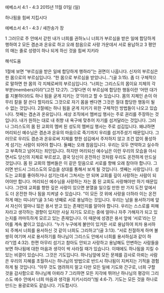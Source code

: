 에베소서 4:1 - 4:3 
2015년 11월 01일 (일)

하나됨을 힘써 지킵시다 



에베소서 4:1 - 4:3 / 새찬송가  장


1 그러므로 주 안에서 갇힌 내가 너희를 권하노니 너희가 부르심을 받은 일에 합당하게 행하여 2 모든 겸손과 온유로 하고 오래 참음으로 사랑 가운데서 서로 용납하고 3 평안의 매는 줄로 성령이 하나 되게 하신 것을 힘써 지키라

해석도움





1절에 보면 “부르심을 받은 일에 합당하게 행하라”는 권면이 나옵니다. 신자의 부르심은  한 몸으로의 부르심입니다. “한 몸으로 부르심을 받았나니...”(골 3:15). 좀 더 구체적으로 말하면 한 몸의 각 지체로써의 부르심입니다. “너희는 그리스도의 몸이요 지체의 각 부분(members)이라”(고전 12:27). 그렇다면 이 부르심에 합당한 행동이란 ‘어떤 대가를 지불하더라도 하나 됨을 굳게 지키는 것’이라고 할 수 있습니다. 몸의 지체인 손이 아무리 칼을 잘 쓴다 할지라도 그것으로 자기 몸을 벤다면 그것은 절대 합당한 행동이 될 수 없는 것입니다. 2절에는 하나 됨을 굳게 지키기 위한 구체적인 방법들이 나오고 있습니다. 첫째는 겸손과 온유입니다. 세상 조직에서 멤버십 행사는 주로 권리를 주장하는 것입니다. 내가 원하는 대로 내 취향 내 욕구에 맞추어 자기를 섬겨달라는 것입니다. 그러나 그리스도의 몸 된 교회의 멤버 된 성도의 멤버십 행사는 주로 섬김입니다. 왜냐하면 머리되신 예수님은 겸손과 온유의 마음으로 죽기까지 우리를 섬겨주셨기 때문입니다. 그러므로 우리도 겸손과 온유로써 지체를 향한 섬김에서 주저하지 않고 조건 없이 풍성하게 섬기는 사람이 되어야 합니다. 둘째는 오래 참음입니다. 우리는 모두 연약하고 실수하고 부족하고 넘어지는 죄인입니다. 하지만 머리되신 예수님은 이런 우리의 모습을 아시면서도 당신의 지체로 부르셨고, 결국 당신이 온전하신 것처럼 우리도 온전하게 만드실 것입니다. 몸 된 교회의 멤버들은 이 같은 믿음으로 서로를 향해 오래 참아야 합니다. 그러면 반드시 그리스도의 모습을 상대를 통해서 보게 될 것입니다. 셋째는 사랑입니다. 성도는 교회를 좋아하거나 섬기는데서 그쳐서는 안 되며 교회를 깊이 사랑하는 사람이 되어야만 합니다. 머리되신 예수님을 사랑하는 자는 몸 된 교회도 사랑해야만 하기 때문입니다. 그런데 교회를 향한 깊은 사랑이 있으면 분열을 일으킬 만한 만 가지 도전 앞에서도 더 온전한 하나 됨을 지켜낼 수 있습니다. “이 모든 것 위에 사랑을 더하라 이는 온전하게 매는 띠니라”(골 3:14) 넷째로 서로 용납하는 것입니다. 우리는 남을 용서하기에 앞서 자신이 얼마나 많은 용서 받고 있는 존재인지를 알아야 합니다. 우리는 스스로를 피해자라고 생각하는 경향이 있지만 사실 자기도 모르는 중에 얼마나 자주 가해자가 되고 있는지를 까마득하게 모르고 있는 존재입니다. 이 때문에 성경은 용서 앞에 ‘서로’라는 단어를 계속 붙이고 있습니다. “누가 누구에게 불만이 있거든 서로 용납하여 피차 용서하되 주께서 너희를 용서하신 것 같이 너희도 그리하고”(골 3:13). “서로 친절하게 하며 불쌍히 여기며 서로 용서하기를 하나님이 그리스도 안에서 너희를 용서하심과 같이 하라“(엡 4:32). 한편 아무리 섬기고 참아도 안되고 사랑하고 용납해도 안변하는 사람들을 보면 하나됨에 대한 마음과 생각이 싹 사라질 때가 있습니다. 이때에도 하나됨을 지킬 수 있는 비결이 있습니다. 그것은 기도입니다. 하나님앞에 모든 문제를 감사로 아뢰는 사람은 우리의 지혜를 초월하시는 하나님의 방법으로 반드시 하나됨이 지켜지는 기적을 경험하게 될 것입니다. “아무 것도 염려하지 말고 다만 모든 일에 기도와 간구로, 너희 구할 것을 감사함으로 하나님께 아뢰라 7 그리하면 모든 지각에 뛰어난 하나님의 평강이 그리스도 예수 안에서 너희 마음과 생각을 지키시리라”(빌 4:6-7). 기도는 모든 것을 하나로 만드는 용광로와도 같습니다. 기도합시다.